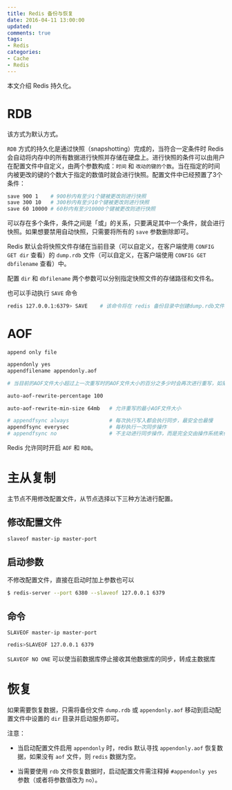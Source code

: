 ```yaml
---
title: Redis 备份与恢复
date: 2016-04-11 13:00:00
updated:
comments: true
tags:
- Redis
categories:
- Cache
- Redis
---
```


本文介绍 Redis 持久化。

<!--more-->

# RDB

该方式为默认方式。

`RDB` 方式的持久化是通过快照（snapshotting）完成的，当符合一定条件时 Redis 会自动将内存中的所有数据进行快照并存储在硬盘上。进行快照的条件可以由用户在配置文件中自定义，由两个参数构成：`时间` 和 `改动的键的个数`。当在指定的时间内被更改的键的个数大于指定的数值时就会进行快照。配置文件中已经预置了3个条件：

```bash
save 900 1    # 900秒内有至少1个键被更改则进行快照
save 300 10   # 300秒内有至少10个键被更改则进行快照
save 60 10000 # 60秒内有至少10000个键被更改则进行快照
```

可以存在多个条件，条件之间是「或」的关系，只要满足其中一个条件，就会进行快照。如果想要禁用自动快照，只需要将所有的 `save` 参数删除即可。

Redis 默认会将快照文件存储在当前目录（可以自定义，在客户端使用 `CONFIG GET dir` 查看）的 `dump.rdb` 文件（可以自定义，在客户端使用 `CONFIG GET dbfilename` 查看）中。

配置 `dir` 和 `dbfilename` 两个参数可以分别指定快照文件的存储路径和文件名。

也可以手动执行 `SAVE` 命令

```bash
redis 127.0.0.1:6379> SAVE    # 该命令将在 redis 备份目录中创建dump.rdb文件。
```

# AOF

`append only file`

```bash
appendonly yes
appendfilename appendonly.aof

# 当目前的AOF文件大小超过上一次重写时的AOF文件大小的百分之多少时会再次进行重写，如果之前没有重写过，则以启动时的AOF文件大小为依据

auto-aof-rewrite-percentage 100

auto-aof-rewrite-min-size 64mb   # 允许重写的最小AOF文件大小

# appendfsync always             # 每次执行写入都会执行同步，最安全也最慢
appendfsync everysec             # 每秒执行一次同步操作
# appendfsync no                 # 不主动进行同步操作，而是完全交由操作系统来做（即每30秒一次），最快也最不安全
```

Redis 允许同时开启 `AOF` 和 `RDB`。

# 主从复制

主节点不用修改配置文件，从节点选择以下三种方法进行配置。

## 修改配置文件

```bash
slaveof master-ip master-port
```

## 启动参数

不修改配置文件，直接在启动时加上参数也可以

```bash
$ redis-server --port 6380 --slaveof 127.0.0.1 6379
```

## 命令

`SLAVEOF master-ip master-port`

```bash
redis>SLAVEOF 127.0.0.1 6379
```

`SLAVEOF NO ONE` 可以使当前数据库停止接收其他数据库的同步，转成主数据库

# 恢复

如果需要恢复数据，只需将备份文件 `dump.rdb` 或 `appendonly.aof` 移动到启动配置文件中设置的 `dir` 目录并启动服务即可。

注意：  

* 当启动配置文件启用 `appendonly` 时，redis 默认寻找 `appendonly.aof` 恢复数据，如果没有 `aof` 文件，则 `redis` 数据为空。

* 当需要使用 `rdb` 文件恢复数据时，启动配置文件需注释掉 `#appendonly yes` 参数（或者将参数值改为 `no`）。
